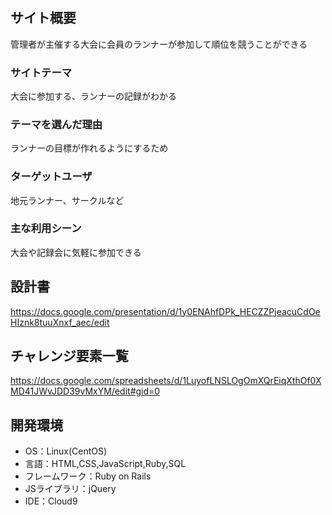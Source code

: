 # <runningorder>

## サイト概要
管理者が主催する大会に会員のランナーが参加して順位を競うことができる

### サイトテーマ
大会に参加する、ランナーの記録がわかる

### テーマを選んだ理由
ランナーの目標が作れるようにするため

### ターゲットユーザ
地元ランナー、サークルなど

### 主な利用シーン
大会や記録会に気軽に参加できる

## 設計書
https://docs.google.com/presentation/d/1y0ENAhfDPk_HECZZPjeacuCdOeHIznk8tuuXnxf_aec/edit

## チャレンジ要素一覧
https://docs.google.com/spreadsheets/d/1LuyofLNSLOgOmXQrEiqXthOf0XMD41JWvJDD39vMxYM/edit#gid=0

## 開発環境
- OS：Linux(CentOS)
- 言語：HTML,CSS,JavaScript,Ruby,SQL
- フレームワーク：Ruby on Rails
- JSライブラリ：jQuery
- IDE：Cloud9

